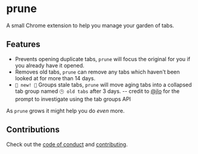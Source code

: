 # prune

A small Chrome extension to help you manage your garden of tabs.

## Features

- Prevents opening duplicate tabs, `prune` will focus the original for you if you already have it opened.
- Removes old tabs, `prune` can remove any tabs which haven't been looked at for more than 14 days.
- `🎉 new! 🎉` Groups stale tabs, `prune` will move aging tabs into a collapsed tab group named `🕒 old tabs` after 3 days. -- credit to [@jlo](https://github.com/jeffreyolio) for the prompt to investigate using the tab groups API

As `prune` grows it might help you do *even* more.

## Contributions

Check out the [code of conduct](CODE_OF_CONDUCT.md) and [contributing](CONTRIBUTING.md).